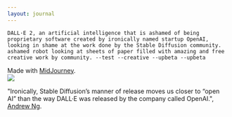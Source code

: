 ```yaml
---
layout: journal
---
```

`DALL·E 2, an artificial intelligence that is ashamed of being proprietary software created by ironically named startup OpenAI, looking in shame at the work done by the Stable Diffusion community. ashamed robot looking at sheets of paper filled with amazing and free creative work by community. --test --creative --upbeta --upbeta`  

Made with [MidJourney](https://www.midjourney.com/app/).  
<img class="journal-img rounded" src="https://mj-gallery.com/d9e1b2e3-4e31-44e5-b273-a62485090af3/grid_0.png">

"Ironically, Stable Diffusion’s manner of release moves us closer to “open AI” than the way DALL·E was released by the company called OpenAI.", [Andrew Ng](https://www.deeplearning.ai/the-batch/issue-162/).